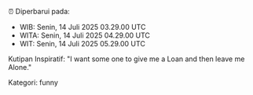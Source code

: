 ⏰ Diperbarui pada:
- WIB: Senin, 14 Juli 2025 03.29.00 UTC
- WITA: Senin, 14 Juli 2025 04.29.00 UTC
- WIT: Senin, 14 Juli 2025 05.29.00 UTC

Kutipan Inspiratif:
"I want some one to give me a Loan and then leave me Alone."


Kategori: funny

